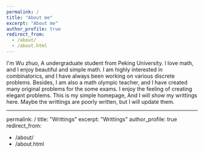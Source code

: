 ```yaml
---
permalink: /
title: "About me"
excerpt: "About me"
author_profile: true
redirect_from: 
  - /about/
  - /about.html
---
```


I'm Wu zhuo, A undergraduate student from Peking University. I love math, and I enjoy beautiful and simple math. I am highly interested in combinatorics, and I have always been working on various discrete problems. Besides, I am also a math olympic teacher, and I have created many original problems for the some exams. I enjoy the feeling of creating elegant problems. This is my simple homepage, And I will show my writtings here. Maybe the writtings are poorly written, but I will update them.

---
permalink: /
title: "Writtings"
excerpt: "Writtings"
author_profile: true
redirect_from: 
  - /about/
  - /about.html
